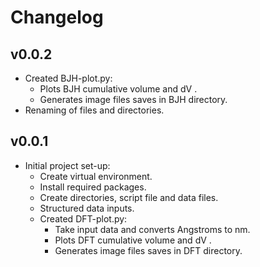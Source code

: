 # Changelog

## v0.0.2

- Created BJH-plot.py:
    - Plots BJH cumulative volume and dV .
    - Generates image files saves in BJH directory.
- Renaming of files and directories.

## v0.0.1

- Initial project set-up:
  - Create virtual environment.
  - Install required packages.
  - Create directories, script file and data files.
  - Structured data inputs.
  - Created DFT-plot.py:
    - Take input data and converts Angstroms to nm.
    - Plots DFT cumulative volume and dV .
    - Generates image files saves in DFT directory.